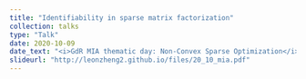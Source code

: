 ```yaml
---
title: "Identifiability in sparse matrix factorization"
collection: talks
type: "Talk"
date: 2020-10-09
date_text: "<i>GdR MIA thematic day: Non-Convex Sparse Optimization</i>, Oct. 2020, ENSEEIHT, Toulouse, France."
slideurl: "http://leonzheng2.github.io/files/20_10_mia.pdf"
---
```

